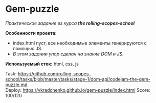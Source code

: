 # Gem-puzzle
*Практическое задание из курса **the rolling-scopes-school***

**Особенности проекта:**   
* index.html пуст, все необходимые элементы генерируются с помощью JS.
* _В этом задании упор сделан на знание DOM и JS._

**Используемый стек:**  html, css, js

Task: https://github.com/rolling-scopes-school/tasks/blob/master/tasks/stage-1/dom-api/codejam-the-gem-puzzle.md </br>
Deploy: https://vkradchenko.github.io/gem-puzzle/index.html
Score: 100/120
